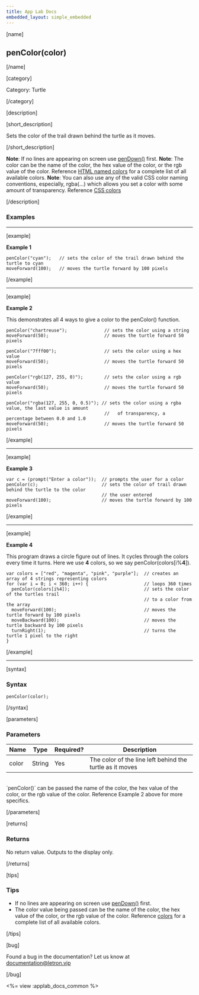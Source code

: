 ```yaml
---
title: App Lab Docs
embedded_layout: simple_embedded
---
```


[name]

## penColor(color)

[/name]


[category]

Category: Turtle

[/category]

[description]

[short_description]

Sets the color of the trail drawn behind the turtle as it moves.

[/short_description]

**Note**: If no lines are appearing on screen use [penDown()](/applab/docs/penDown) first.
**Note**: The color can be the name of the color, the hex value of the color, or the rgb value of the color. Reference [HTML named colors](https://developer.mozilla.org/en-US/docs/Web/CSS/color_value#Color_keywords) for a complete list of all available colors.
**Note**: You can also use any of the valid CSS color naming conventions, especially, rgba(...) which allows you set a color with some amount of transparency. Reference [CSS colors](https://developer.mozilla.org/en-US/docs/Web/CSS/color_value)

[/description]

### Examples
____________________________________________________

[example]

**Example 1**


```
penColor("cyan");   // sets the color of the trail drawn behind the turtle to cyan
moveForward(100);   // moves the turtle forward by 100 pixels
```

[/example]

____________________________________________________

[example]

**Example 2**

This demonstrates all 4 ways to give a color to the penColor() function.


```
penColor("chartreuse");     		 // sets the color using a string
moveForward(50);            	 	 // moves the turtle forward 50 pixels

penColor("7fff00");          		 // sets the color using a hex value
moveForward(50);              		 // moves the turtle forward 50 pixels

penColor("rgb(127, 255, 0)"); 		 // sets the color using a rgb value
moveForward(50);              		 // moves the turtle forward 50 pixels

penColor("rgba(127, 255, 0, 0.5)"); // sets the color using a rgba value, the last value is amount
									 //   of transparency, a percentage between 0.0 and 1.0
moveForward(50);              		 // moves the turtle forward 50 pixels
```

[/example]

____________________________________________________

[example]

**Example 3**


```
var c = (prompt("Enter a color"));  // prompts the user for a color
penColor(c);                        // sets the color of trail drawn behind the turtle to the color
                                    // the user entered
moveForward(100);                   // moves the turtle forward by 100 pixels
```


[/example]

____________________________________________________

[example]

**Example 4**

This program draws a circle figure out of lines. It cycles through the colors every time it turns. Here we use **4** colors, so we say penColor(colors[i%**4**]).


```
var colors = ["red", "magenta", "pink", "purple"];  // creates an array of 4 strings representing colors
for (var i = 0; i < 360; i++) {                     // loops 360 times
  penColor(colors[i%4]);                            // sets the color of the turtles trail
                                                    // to a color from the array
  moveForward(100);                                 // moves the turtle forward by 100 pixels
  moveBackward(100);                                // moves the turtle backward by 100 pixels
  turnRight(1);                                     // turns the turtle 1 pixel to the right
}
```


[/example]

____________________________________________________


[syntax]

### Syntax

```
penColor(color);
```

[/syntax]

[parameters]

### Parameters

| Name  | Type | Required? | Description |
|-----------------|------|-----------|-------------|
| color | String | Yes | The color of the line left behind the turtle as it moves  |
<br />
`penColor()` can be passed the name of the color, the hex value of the color, or the rgb value of the color. Reference Example 2 above for more specifics.

[/parameters]

[returns]

### Returns
No return value. Outputs to the display only.

[/returns]

[tips]

### Tips
- If no lines are appearing on screen use [penDown()](/applab/docs/penDown) first.
- The color value being passed can be the name of the color, the hex value of the color, or the rgb value of the color. Reference [colors](https://developer.mozilla.org/en-US/docs/Web/CSS/color_value) for a complete list of all available colors.

[/tips]

[bug]

Found a bug in the documentation? Let us know at documentation@letron.vip

[/bug]

<%= view :applab_docs_common %>
